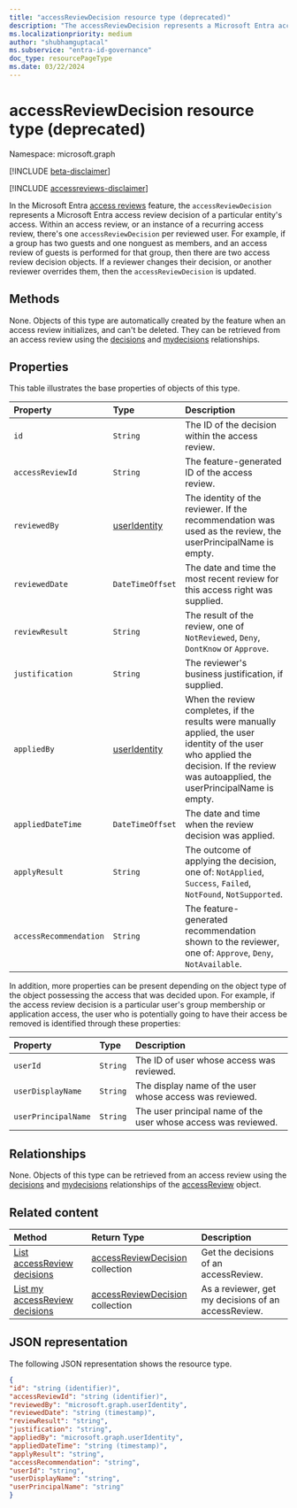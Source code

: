```yaml
---
title: "accessReviewDecision resource type (deprecated)"
description: "The accessReviewDecision represents a Microsoft Entra access review decision of a particular entity's access."
ms.localizationpriority: medium
author: "shubhamguptacal"
ms.subservice: "entra-id-governance"
doc_type: resourcePageType
ms.date: 03/22/2024
---
```


# accessReviewDecision resource type (deprecated)

Namespace: microsoft.graph

[!INCLUDE [beta-disclaimer](../../includes/beta-disclaimer.md)]

[!INCLUDE [accessreviews-disclaimer](../../includes/accessreviews-disclaimer.md)]

In the Microsoft Entra [access reviews](accessreviews-root.md) feature, the `accessReviewDecision` represents a Microsoft Entra access review decision of a particular entity's access. Within an access review, or an instance of a recurring access review, there's one `accessReviewDecision` per reviewed user. For example, if a group has two guests and one nonguest as members, and an access review of guests is performed for that group, then there are two access review decision objects. If a reviewer changes their decision, or another reviewer overrides them, then the `accessReviewDecision` is updated.


## Methods

None. Objects of this type are automatically created by the feature when an access review initializes, and can't be deleted. They can be retrieved from an access review using the [decisions](../api/accessreview-listdecisions.md) and [mydecisions](../api/accessreview-listmydecisions.md) relationships.

## Properties

This table illustrates the base properties of objects of this type. 

| Property                        | Type                         | Description                                                                                            |
| :------------------------------ | :-----------------------     | :----------------------------------------------------------------------------------------------------- |
| `id`                            |`String`                      | The ID of the decision within the access review.                                                                                    |
| `accessReviewId`                |`String`                      | The feature-generated ID of the access review.                                                                                      |
| `reviewedBy`                    |[userIdentity](useridentity.md)| The identity of the reviewer. If the recommendation was used as the review, the userPrincipalName is empty.                                                                                     |
| `reviewedDate`                  |`DateTimeOffset`              | The date and time the most recent review for this access right was supplied.                                                                        |
| `reviewResult`                  |`String`                      | The result of the review, one of `NotReviewed`, `Deny`, `DontKnow` or `Approve`.                                                                                   |
| `justification`                 |`String`                      | The reviewer's business justification, if supplied.                                                                        |
| `appliedBy`                     |[userIdentity](useridentity.md)| When the review completes, if the results were manually applied, the user identity of the user who applied the decision. If the review was autoapplied, the userPrincipalName is empty.                                                         |
| `appliedDateTime`               |`DateTimeOffset`              | The date and time when the review decision was applied.                                                         |
| `applyResult`                   |`String`                      | The outcome of applying the decision, one of: `NotApplied`, `Success`, `Failed`, `NotFound`, `NotSupported`.                     |
| `accessRecommendation`          |`String`                      | The feature- generated recommendation shown to the reviewer, one of: `Approve`, `Deny`, `NotAvailable`. |


In addition, more properties can be present depending on the object type of the object possessing the access that was decided upon. For example, if the access review decision is a particular user's group membership or application access, the user who is potentially going to have their access be removed is identified through these properties:

| Property                        | Type                         | Description                                                                                            |
| :------------------------------ | :-----------------------     | :----------------------------------------------------------------------------------------------------- |
| `userId`                            |`String`                      | The ID of user whose access was reviewed.                                                                                   |
| `userDisplayName`                            |`String`                      | The display name of the user whose access was reviewed.                                                                                    |
| `userPrincipalName`                            |`String`                      | The user principal name of the user whose access was reviewed.                                                                                    |



## Relationships

None. Objects of this type can be retrieved from an access review using the [decisions](../api/accessreview-listdecisions.md) and [mydecisions](../api/accessreview-listmydecisions.md) relationships of the [accessReview](accessreview.md) object.

## Related content

| Method           | Return Type    |Description|
|:---------------|:--------|:----------|
|[List accessReview decisions](../api/accessreview-listdecisions.md) |        [accessReviewDecision](accessreviewdecision.md) collection|    Get the decisions of an accessReview.|
|[List my accessReview decisions](../api/accessreview-listmydecisions.md) |        [accessReviewDecision](accessreviewdecision.md) collection|    As a reviewer, get my decisions of an accessReview.|

## JSON representation

The following JSON representation shows the resource type.

<!-- {
  "blockType": "resource",
  "optionalProperties": [

  ],
  "@odata.type": "microsoft.graph.accessReviewDecision"
}-->

```json
{
"id": "string (identifier)",
"accessReviewId": "string (identifier)",
"reviewedBy": "microsoft.graph.userIdentity",
"reviewedDate": "string (timestamp)",
"reviewResult": "string",
"justification": "string",
"appliedBy": "microsoft.graph.userIdentity",
"appliedDateTime": "string (timestamp)",
"applyResult": "string",
"accessRecommendation": "string",
"userId": "string",
"userDisplayName": "string",
"userPrincipalName": "string"
}

```

<!--
{
  "type": "#page.annotation",
  "description": "accessReviewDecision resource",
  "keywords": "",
  "section": "documentation",
  "tocPath": "",
  "suppressions": []
}
-->
